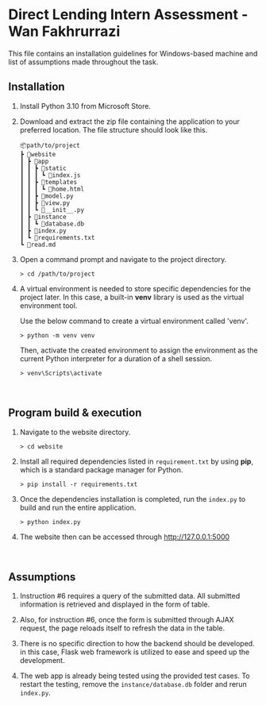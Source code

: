 # Direct Lending Intern Assessment - Wan Fakhrurrazi

This file contains an installation guidelines for Windows-based machine and list of assumptions made throughout the task.

## Installation

1. Install Python 3.10 from Microsoft Store.

2. Download and extract the zip file containing the application to your preferred location. The file structure should look like this.
    ```
    📦path/to/project
    ┣ 📂website
    ┃ ┣ 📂app
    ┃ ┃ ┣ 📂static
    ┃ ┃ ┃ ┗ 📜index.js
    ┃ ┃ ┣ 📂templates
    ┃ ┃ ┃ ┗ 📜home.html
    ┃ ┃ ┣ 📜model.py
    ┃ ┃ ┣ 📜view.py
    ┃ ┃ ┗ 📜__init__.py
    ┃ ┣ 📂instance
    ┃ ┃ ┗ 📜database.db
    ┃ ┣ 📜index.py
    ┃ ┗ 📜requirements.txt
    ┗ 📜read.md
    ```

3. Open a command prompt and navigate to the project directory.
    
    `> cd /path/to/project`

4. A virtual environment is needed to store specific dependencies for the project later. In this case, a built-in **venv** library is used as the virtual environment tool.

    Use the below command to create a virtual environment called 'venv'.

    `> python -m venv venv`

    Then, activate the created environment to assign the environment as the current Python interpreter for a duration of a shell session. 

    `> venv\Scripts\activate`

<br>

## Program build & execution

1. Navigate to the website directory.

    `> cd website`

2. Install all required dependencies listed in  `requirement.txt` by using **pip**, which is a standard package manager for Python.

    `> pip install -r requirements.txt`

3. Once the dependencies installation is completed, run the `index.py` to build and run the entire application.

    `> python index.py`

4. The website then can be accessed through http://127.0.0.1:5000

<br>

## Assumptions

1. Instruction #6 requires a query of the submitted data. All submitted information is retrieved and displayed in the form of table.

2. Also, for instruction #6, once the form is submitted through AJAX request, the page reloads itself to refresh the data in the table.

3. There is no specific direction to how the backend should be developed. in this case, Flask web framework is utilized to ease and speed up the development. 

4. The web app is already being tested using the provided test cases. To restart the testing, remove the `instance/database.db` folder and rerun `index.py`.



